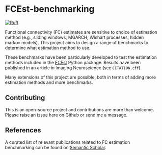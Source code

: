 # FCEst-benchmarking

[![Ruff](https://img.shields.io/endpoint?url=https://raw.githubusercontent.com/astral-sh/ruff/main/assets/badge/v2.json)](https://github.com/astral-sh/ruff)

Functional connectivity (FC) estimates are sensitive to choice of estimation method (e.g., sliding windows, MGARCH, Wishart processes, hidden markov models).
This project aims to design a range of benchmarks to determine what estimation method to use.

These benchmarks have been particularly developed to test the estimation methods included in the [FCEst](https://github.com/OnnoKampman/FCEst) Python package.
Results have been published in an article in Imaging Neuroscience (see `CITATION.cff`).

Many extensions of this project are possible, both in terms of adding more estimation methods and more benchmarks.

## Contributing

This is an open-source project and contributions are more than welcome.
Please raise an issue here on Github or send me a message.

## References

A curated list of relevant publications related to FC estimation benchmarking can be found on [Semantic Scholar](https://www.semanticscholar.org/shared/library/folder/101603).
